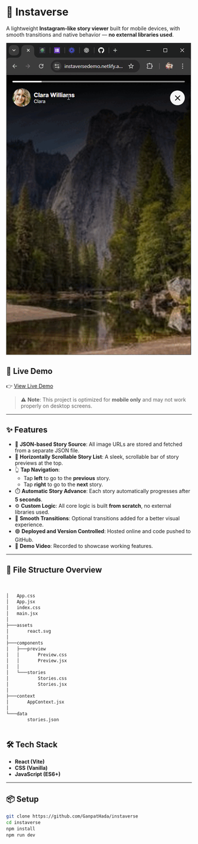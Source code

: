 # 📱 Instaverse

A lightweight **Instagram-like story viewer** built for mobile devices, with smooth transitions and native behavior — **no external libraries used**.

![Instaverse Screenshot](src/assets/demo.gif)

## 🚀 Live Demo

👉 [View Live Demo](https://instaversedemo.netlify.app)

> ⚠️ **Note**: This project is optimized for **mobile only** and may not work properly on desktop screens.

---

## ✨ Features

- 📂 **JSON-based Story Source**: All image URLs are stored and fetched from a separate JSON file.
- 📜 **Horizontally Scrollable Story List**: A sleek, scrollable bar of story previews at the top.
- 👆 **Tap Navigation**:
  - Tap **left** to go to the **previous** story.
  - Tap **right** to go to the **next** story.
- ⏱️ **Automatic Story Advance**: Each story automatically progresses after **5 seconds**.
- ⚙️ **Custom Logic**: All core logic is built **from scratch**, no external libraries used.
- 💫 **Smooth Transitions**: Optional transitions added for a better visual experience.
- 🟢 **Deployed and Version Controlled**: Hosted online and code pushed to GitHub.
- 🎥 **Demo Video**: Recorded to showcase working features.

---

## 📁 File Structure Overview


<pre> 
<code>
│   App.css
│   App.jsx
│   index.css
│   main.jsx
│   
├───assets
│       react.svg
│       
├───components
│   ├───preview
│   │       Preview.css
│   │       Preview.jsx
│   │       
│   └───stories
│           Stories.css
│           Stories.jsx
│           
├───context
│       AppContext.jsx
│       
└───data
        stories.json
</code> 
</pre>


## 🛠️ Tech Stack

- **React (Vite)**
- **CSS (Vanilla)**
- **JavaScript (ES6+)**

---

## 📦 Setup

```bash
git clone https://github.com/GanpatHada/instaverse
cd instaverse
npm install
npm run dev



